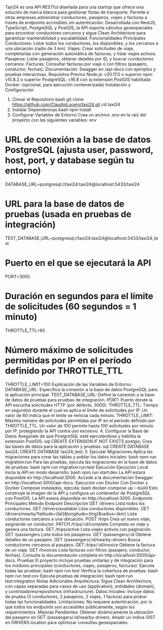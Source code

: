 Taxi24 es una API RESTful diseñada para una startup que ofrece una solución de marca blanca para gestionar flotas de transporte. Permite a otras empresas administrar conductores, pasajeros, viajes y facturas a través de endpoints accesibles sin autenticación. Desarrollada con NestJS, TypeScript, PostgreSQL y PostGIS, la API soporta cálculos geoespaciales para encontrar conductores cercanos y sigue Clean Architecture para garantizar mantenibilidad y escalabilidad.
Funcionalidades Principales
Conductores: Listar todos los conductores, los disponibles, y los cercanos a una ubicación (radio de 3 km).
Viajes: Crear solicitudes de viaje, completarlas con generación automática de facturas, y listar viajes activos.
Pasajeros: Listar pasajeros, obtener detalles por ID, y buscar conductores cercanos.
Facturas: Consultar facturas por viaje o con filtros (pasajero, conductor, fechas).
Documentación: Swagger en /api-docs con ejemplos y pruebas interactivas.
Requisitos Previos
Node.js: v20.17.0 o superior
npm: v10.8.2 o superior
PostgreSQL: v16.8 con la extensión PostGIS habilitada
Docker: (opcional, para ejecución contenerizada)
Instalación y Configuración

1. Clonar el Repositorio
   bash
   git clone https://github.com/ClaudioLucero/taxi24.git
   cd taxi24
2. Instalar Dependencias
   bash
   npm install
3. Configurar Variables de Entorno
   Crea un archivo .env en la raíz del proyecto con las siguientes variables:
   env

# URL de conexión a la base de datos PostgreSQL (ajusta user, password, host, port, y database según tu entorno)

DATABASE_URL=postgresql://taxi24:taxi24@localhost:5433/taxi24

# URL para la base de datos de pruebas (usada en pruebas de integración)

TEST_DATABASE_URL=postgresql://taxi24:taxi24@localhost:5433/taxi24_test

# Puerto en el que se ejecutará la API

PORT=3000

# Duración en segundos para el límite de solicitudes (60 segundos = 1 minuto)

THROTTLE_TTL=60

# Número máximo de solicitudes permitidas por IP en el período definido por THROTTLE_TTL

THROTTLE_LIMIT=100
Explicación de las Variables de Entorno:
DATABASE_URL: Especifica la conexión a la base de datos PostgreSQL para la aplicación principal.
TEST_DATABASE_URL: Define la conexión a la base de datos de pruebas para pruebas de integración.
PORT: Puerto donde la API escucha solicitudes HTTP (por defecto, 3000).
THROTTLE_TTL: Tiempo en segundos durante el cual se aplica el límite de solicitudes por IP. Un valor de 60 indica que el límite se reinicia cada minuto.
THROTTLE_LIMIT: Máximo número de solicitudes permitidas por IP en el período definido por THROTTLE_TTL. Un valor de 100 permite hasta 100 solicitudes por minuto por IP, protegiendo la API contra uso excesivo. 4. Configurar la Base de Datos
Asegúrate de que PostgreSQL esté ejecutándose y habilita la extensión PostGIS:
sql
CREATE EXTENSION IF NOT EXISTS postgis;
Crea las bases de datos para la aplicación y pruebas:
sql
CREATE DATABASE taxi24;
CREATE DATABASE taxi24_test; 5. Ejecutar Migraciones
Aplica las migraciones para crear las tablas y poblar los datos iniciales:
bash
npm run migration:run
Para las pruebas, ejecuta las migraciones en la base de datos de pruebas:
bash
npm run migration:run:test
Ejecución
Ejecución Local
Inicia la API en modo desarrollo:
bash
npm run start:dev
La API estará disponible en http://localhost:3000. Accede a la documentación Swagger en http://localhost:3000/api-docs.
Ejecución con Docker
Con Docker y Docker Compose instalados, ejecuta:
bash
docker-compose up --build
Esto construye la imagen de la API y configura un contenedor de PostgreSQL con PostGIS. La API estará disponible en http://localhost:3000.
Endpoints Principales
Método
Endpoint
Descripción
GET
/drivers
Lista todos los conductores.
GET
/drivers/available
Lista conductores disponibles.
GET
/drivers/nearby?latitude={lat}&longitude={lng}&radius={km}
Lista conductores cercanos a una ubicación.
POST
/trips
Crea un nuevo viaje, asignando un conductor.
PATCH
/trips/:id/complete
Completa un viaje y genera una factura.
GET
/trips/active
Lista viajes activos con paginación.
GET
/passengers
Lista todos los pasajeros.
GET
/passengers/:id
Obtiene detalles de un pasajero.
GET
/passengers/:id/nearby-drivers
Busca conductores cercanos al pasajero.
GET
/trips/:id/invoice
Obtiene la factura de un viaje.
GET
/invoices
Lista facturas con filtros (pasajero, conductor, fechas).
Consulta la documentación completa en http://localhost:3000/api-docs.
Pruebas
El proyecto incluye pruebas unitarias y de integración para los módulos principales (conductores, viajes, pasajeros, facturas).
Ejecuta todas las pruebas:
bash
npm run test
Verifica la cobertura de pruebas:
bash
npm run test:cov
Ejecuta pruebas de integración:
bash
npm run test:integration
Notas Adicionales
Arquitectura: Sigue Clean Architecture, con capas separadas para casos de uso (application), entidades (domain), y controladores/repositorios (infrastructure).
Datos Iniciales: Incluye datos de prueba (3 conductores, 2 pasajeros, 2 viajes, 1 factura) para probar todas las funcionalidades.
Limitaciones: No requiere autenticación, por lo que todos los endpoints son accesibles públicamente, según los requerimientos.
Mejoras Pendientes:
Obtener dinámicamente la ubicación del pasajero en GET /passengers/:id/nearby-drivers.
Añadir un índice GIST en DRIVERS.location para optimizar consultas geoespaciales.
